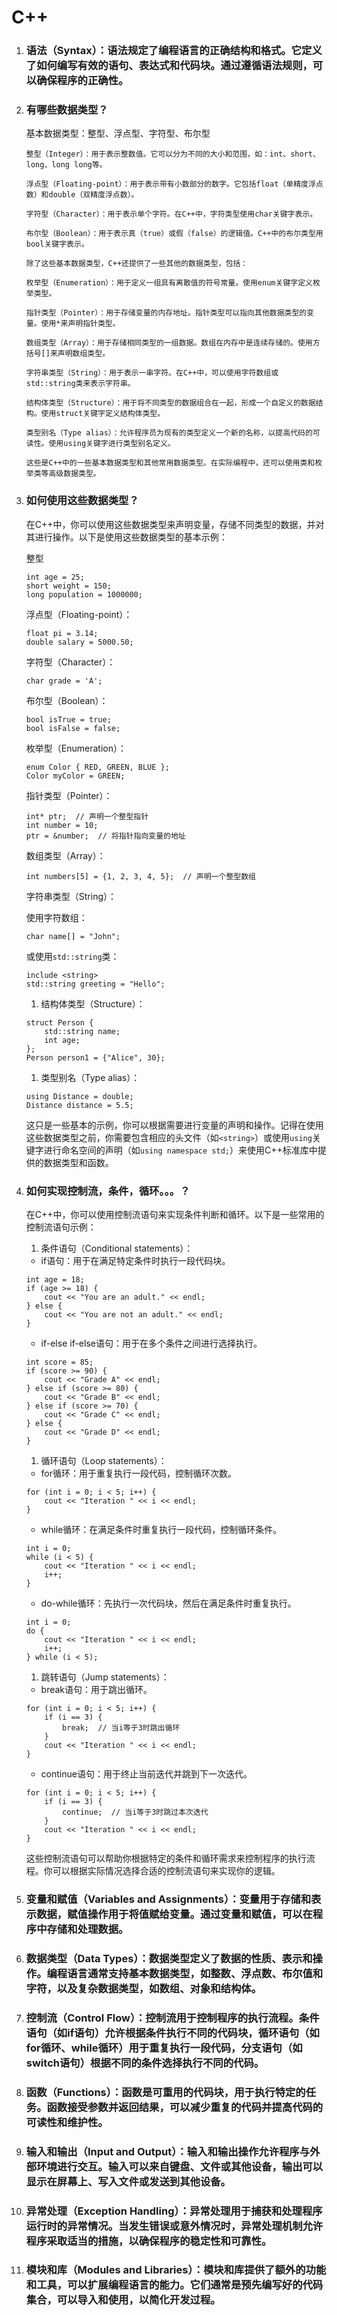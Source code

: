 # C++

1. ### 语法（Syntax）：语法规定了编程语言的正确结构和格式。它定义了如何编写有效的语句、表达式和代码块。通过遵循语法规则，可以确保程序的正确性。

2. ### 有哪些数据类型？

   基本数据类型：整型、浮点型、字符型、布尔型

   ```
   整型（Integer）：用于表示整数值。它可以分为不同的大小和范围，如：int、short、long、long long等。
   
   浮点型（Floating-point）：用于表示带有小数部分的数字。它包括float（单精度浮点数）和double（双精度浮点数）。
   
   字符型（Character）：用于表示单个字符。在C++中，字符类型使用char关键字表示。
   
   布尔型（Boolean）：用于表示真（true）或假（false）的逻辑值。C++中的布尔类型用bool关键字表示。
   
   除了这些基本数据类型，C++还提供了一些其他的数据类型，包括：
   
   枚举型（Enumeration）：用于定义一组具有离散值的符号常量。使用enum关键字定义枚举类型。
   
   指针类型（Pointer）：用于存储变量的内存地址。指针类型可以指向其他数据类型的变量。使用*来声明指针类型。
   
   数组类型（Array）：用于存储相同类型的一组数据。数组在内存中是连续存储的。使用方括号[]来声明数组类型。
   
   字符串类型（String）：用于表示一串字符。在C++中，可以使用字符数组或std::string类来表示字符串。
   
   结构体类型（Structure）：用于将不同类型的数据组合在一起，形成一个自定义的数据结构。使用struct关键字定义结构体类型。
   
   类型别名（Type alias）：允许程序员为现有的类型定义一个新的名称，以提高代码的可读性。使用using关键字进行类型别名定义。
   
   这些是C++中的一些基本数据类型和其他常用数据类型。在实际编程中，还可以使用类和枚举类等高级数据类型。
   ```

3. ### 如何使用这些数据类型？

   在C++中，你可以使用这些数据类型来声明变量，存储不同类型的数据，并对其进行操作。以下是使用这些数据类型的基本示例：

   整型

   ```
   int age = 25;
   short weight = 150;
   long population = 1000000;
   ```

   浮点型（Floating-point）：

   ```
   float pi = 3.14;
   double salary = 5000.50;
   ```

   字符型（Character）：

   ```
   char grade = 'A';
   ```

   布尔型（Boolean）：

   ```
   bool isTrue = true;
   bool isFalse = false;
   ```

   枚举型（Enumeration）：

   ```
   enum Color { RED, GREEN, BLUE };
   Color myColor = GREEN;
   ```

   指针类型（Pointer）：

   ```
   int* ptr;  // 声明一个整型指针
   int number = 10;
   ptr = &number;  // 将指针指向变量的地址
   ```

   数组类型（Array）：

   ```
   int numbers[5] = {1, 2, 3, 4, 5};  // 声明一个整型数组
   ```

   字符串类型（String）：

   使用字符数组：

   ```
   char name[] = "John";
   ```

   或使用`std::string`类：

   ```
   include <string>
   std::string greeting = "Hello";
   ```

   1. 结构体类型（Structure）：

   ```
   struct Person {
       std::string name;
       int age;
   };
   Person person1 = {"Alice", 30};
   ```

   1. 类型别名（Type alias）：

   ```
   using Distance = double;
   Distance distance = 5.5;
   ```

   这只是一些基本的示例，你可以根据需要进行变量的声明和操作。记得在使用这些数据类型之前，你需要包含相应的头文件（如`<string>`）或使用`using`关键字进行命名空间的声明（如`using namespace std;`）来使用C++标准库中提供的数据类型和函数。

4. ### 如何实现控制流，条件，循环。。。？

   在C++中，你可以使用控制流语句来实现条件判断和循环。以下是一些常用的控制流语句示例：

   1. 条件语句（Conditional statements）：

   - if语句：用于在满足特定条件时执行一段代码块。

   ```
   int age = 18;
   if (age >= 18) {
       cout << "You are an adult." << endl;
   } else {
       cout << "You are not an adult." << endl;
   }
   ```

   - if-else if-else语句：用于在多个条件之间进行选择执行。

   ```
   int score = 85;
   if (score >= 90) {
       cout << "Grade A" << endl;
   } else if (score >= 80) {
       cout << "Grade B" << endl;
   } else if (score >= 70) {
       cout << "Grade C" << endl;
   } else {
       cout << "Grade D" << endl;
   }
   ```

   1. 循环语句（Loop statements）：

   - for循环：用于重复执行一段代码，控制循环次数。

   ```
   for (int i = 0; i < 5; i++) {
       cout << "Iteration " << i << endl;
   }
   ```

   - while循环：在满足条件时重复执行一段代码，控制循环条件。

   ```
   int i = 0;
   while (i < 5) {
       cout << "Iteration " << i << endl;
       i++;
   }
   ```

   - do-while循环：先执行一次代码块，然后在满足条件时重复执行。

   ```
   int i = 0;
   do {
       cout << "Iteration " << i << endl;
       i++;
   } while (i < 5);
   ```

   1. 跳转语句（Jump statements）：

   - break语句：用于跳出循环。

   ```
   for (int i = 0; i < 5; i++) {
       if (i == 3) {
           break;  // 当i等于3时跳出循环
       }
       cout << "Iteration " << i << endl;
   }
   ```

   - continue语句：用于终止当前迭代并跳到下一次迭代。

   ```
   for (int i = 0; i < 5; i++) {
       if (i == 3) {
           continue;  // 当i等于3时跳过本次迭代
       }
       cout << "Iteration " << i << endl;
   }
   ```

   这些控制流语句可以帮助你根据特定的条件和循环需求来控制程序的执行流程。你可以根据实际情况选择合适的控制流语句来实现你的逻辑。

5. ### 变量和赋值（Variables and Assignments）：变量用于存储和表示数据，赋值操作用于将值赋给变量。通过变量和赋值，可以在程序中存储和处理数据。

6. ### 数据类型（Data Types）：数据类型定义了数据的性质、表示和操作。编程语言通常支持基本数据类型，如整数、浮点数、布尔值和字符，以及复杂数据类型，如数组、对象和结构体。

7. ### 控制流（Control Flow）：控制流用于控制程序的执行流程。条件语句（如if语句）允许根据条件执行不同的代码块，循环语句（如for循环、while循环）用于重复执行一段代码，分支语句（如switch语句）根据不同的条件选择执行不同的代码。

8. ### 函数（Functions）：函数是可重用的代码块，用于执行特定的任务。函数接受参数并返回结果，可以减少重复的代码并提高代码的可读性和维护性。

9. ### 输入和输出（Input and Output）：输入和输出操作允许程序与外部环境进行交互。输入可以来自键盘、文件或其他设备，输出可以显示在屏幕上、写入文件或发送到其他设备。

10. ### 异常处理（Exception Handling）：异常处理用于捕获和处理程序运行时的异常情况。当发生错误或意外情况时，异常处理机制允许程序采取适当的措施，以确保程序的稳定性和可靠性。

11. ### 模块和库（Modules and Libraries）：模块和库提供了额外的功能和工具，可以扩展编程语言的能力。它们通常是预先编写好的代码集合，可以导入和使用，以简化开发过程。